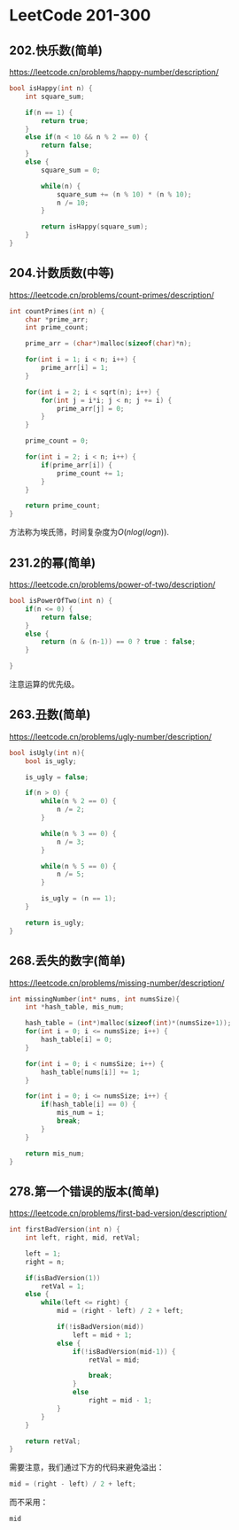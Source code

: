 # LeetCode 201-300



## 202.快乐数(简单)

https://leetcode.cn/problems/happy-number/description/

```c
bool isHappy(int n) {
    int square_sum;

    if(n == 1) {
        return true;
    }
    else if(n < 10 && n % 2 == 0) {
        return false;
    }
    else {
        square_sum = 0;

        while(n) {
            square_sum += (n % 10) * (n % 10);
            n /= 10;
        }

        return isHappy(square_sum);
    }
}
```



## 204.计数质数(中等)

https://leetcode.cn/problems/count-primes/description/

```c
int countPrimes(int n) {
    char *prime_arr;
    int prime_count;

    prime_arr = (char*)malloc(sizeof(char)*n);

    for(int i = 1; i < n; i++) {
        prime_arr[i] = 1;
    }

    for(int i = 2; i < sqrt(n); i++) {
        for(int j = i*i; j < n; j += i) {
            prime_arr[j] = 0;
        }
    }

    prime_count = 0;

    for(int i = 2; i < n; i++) {
        if(prime_arr[i]) {
            prime_count += 1;
        }
    }

    return prime_count;
}
```

方法称为埃氏筛，时间复杂度为$O(nlog(logn))$.



## 231.2的幂(简单)

https://leetcode.cn/problems/power-of-two/description/

```c
bool isPowerOfTwo(int n) {
    if(n <= 0) {
        return false;
    }
    else {
        return (n & (n-1)) == 0 ? true : false;
    }

}
```

注意运算的优先级。



## 263.丑数(简单)

https://leetcode.cn/problems/ugly-number/description/

```c
bool isUgly(int n){
    bool is_ugly;

    is_ugly = false;

    if(n > 0) {
        while(n % 2 == 0) {
            n /= 2;
        }

        while(n % 3 == 0) {
            n /= 3;
        }

        while(n % 5 == 0) {
            n /= 5;
        }

        is_ugly = (n == 1);
    }

    return is_ugly;
}
```



## 268.丢失的数字(简单)

https://leetcode.cn/problems/missing-number/description/

```c
int missingNumber(int* nums, int numsSize){
    int *hash_table, mis_num;

    hash_table = (int*)malloc(sizeof(int)*(numsSize+1));
    for(int i = 0; i <= numsSize; i++) {
        hash_table[i] = 0;
    }

    for(int i = 0; i < numsSize; i++) {
        hash_table[nums[i]] += 1;
    }

    for(int i = 0; i <= numsSize; i++) {
        if(hash_table[i] == 0) {
            mis_num = i;
            break;
        }
    }

    return mis_num;
}
```



## 278.第一个错误的版本(简单)

https://leetcode.cn/problems/first-bad-version/description/

```c
int firstBadVersion(int n) {
    int left, right, mid, retVal;

    left = 1;
    right = n;

    if(isBadVersion(1))
        retVal = 1;
    else {
        while(left <= right) {
            mid = (right - left) / 2 + left;

            if(!isBadVersion(mid))
                left = mid + 1;
            else {
                if(!isBadVersion(mid-1)) {
                    retVal = mid;

                    break;
                }
                else
                    right = mid - 1;
            }
        }
    }

    return retVal;
}
```

需要注意，我们通过下方的代码来避免溢出：

```c
mid = (right - left) / 2 + left;
```

而不采用：

```c
mid 
```

